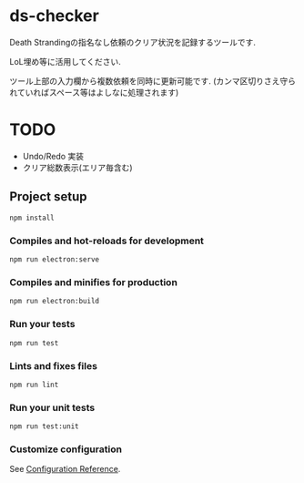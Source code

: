 # ds-checker
Death Strandingの指名なし依頼のクリア状況を記録するツールです.

LoL埋め等に活用してください.

ツール上部の入力欄から複数依頼を同時に更新可能です. (カンマ区切りさえ守られていればスペース等はよしなに処理されます)

# TODO
- Undo/Redo 実装
- クリア総数表示(エリア毎含む)

## Project setup
```
npm install
```

### Compiles and hot-reloads for development
```
npm run electron:serve
```

### Compiles and minifies for production
```
npm run electron:build
```

### Run your tests
```
npm run test
```

### Lints and fixes files
```
npm run lint
```

### Run your unit tests
```
npm run test:unit
```

### Customize configuration
See [Configuration Reference](https://cli.vuejs.org/config/).
